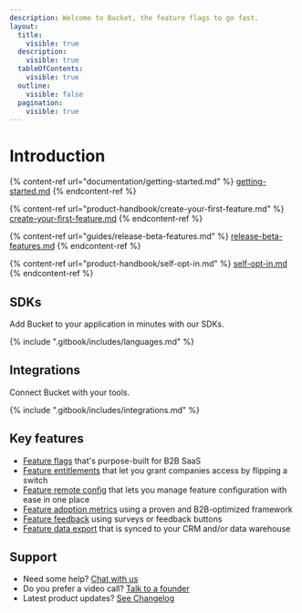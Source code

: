 ```yaml
---
description: Welcome to Bucket, the feature flags to go fast.
layout:
  title:
    visible: true
  description:
    visible: true
  tableOfContents:
    visible: true
  outline:
    visible: false
  pagination:
    visible: true
---
```


# Introduction

{% content-ref url="documentation/getting-started.md" %}
[getting-started.md](documentation/getting-started.md)
{% endcontent-ref %}

{% content-ref url="product-handbook/create-your-first-feature.md" %}
[create-your-first-feature.md](product-handbook/create-your-first-feature.md)
{% endcontent-ref %}

{% content-ref url="guides/release-beta-features.md" %}
[release-beta-features.md](guides/release-beta-features.md)
{% endcontent-ref %}

{% content-ref url="product-handbook/self-opt-in.md" %}
[self-opt-in.md](product-handbook/self-opt-in.md)
{% endcontent-ref %}

## SDKs

Add Bucket to your application in minutes with our SDKs.

{% include ".gitbook/includes/languages.md" %}

## Integrations

Connect Bucket with your tools.

{% include ".gitbook/includes/integrations.md" %}

## Key features

* [Feature flags](product-handbook/create-your-first-feature.md) that's purpose-built for B2B SaaS
* [Feature entitlements](product-handbook/feature-entitlements/) that let you grant companies access by flipping a switch
* [Feature remote config](product-handbook/remote-config.md) that lets you manage feature configuration with ease in one place
* [Feature adoption metrics](product-handbook/feature-analysis/stars-framework.md) using a proven and B2B-optimized framework
* [Feature feedback](product-handbook/feature-analysis/) using surveys or feedback buttons
* [Feature data export](product-handbook/data-export.md) that is synced to your CRM and/or data warehouse

## Support

* Need some help? [Chat with us](mailto:hello@bucket.co)
* Do you prefer a video call? [Talk to a founder](https://bucket.co/contact)
* Latest product updates? [See Changelog](https://bucket.co/changelog)
